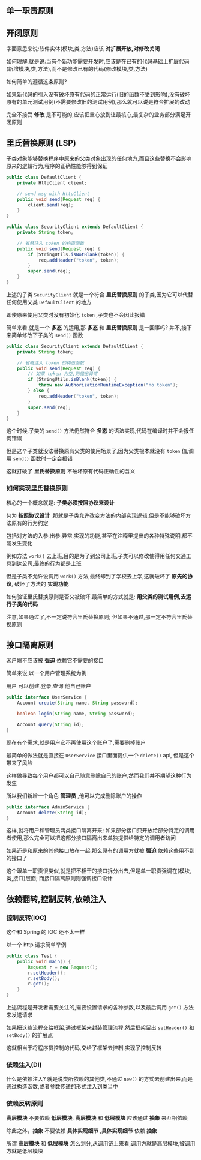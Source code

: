 ## 单一职责原则

## 开闭原则

字面意思来说:软件实体(模块,类,方法)应该 **对扩展开放,对修改关闭**

如何理解,就是说:当有个新功能需要开发时,应该是在已有的代码基础上扩展代码(新增模块,类,方法),而不是修改已有的代码(修改模块,类,方法)

如何简单的遵循这条原则?

如果新代码的引入没有破坏原有代码的正常运行(旧的函数不受到影响),没有破坏原有的单元测试用例(不需要修改旧的测试用例),那么就可以说是符合扩展的改动

完全不接受 **修改** 是不可能的,应该把重心放到让最核心,最复杂的业务部分满足开闭原则

## 里氏替换原则 (LSP)

子类对象能够替换程序中原来的父类对象出现的任何地方,而且这些替换不会影响原来的逻辑行为,程序的正确性能够得到保证

```java
public class DefaultClient {
    private HttpClient client;

    // send msg with HttpClient
    public void send(Request req) {
        client.send(req);
    }
}

public class SecurityClient extends DefaultClient {
    private String token;

    // 省略注入 token 的构造函数
    public void send(Request req) {
        if (StringUtils.isNotBlank(token)) {
            req.addHeader("token", token);
        }
        super.send(req);
    }
}
```

上述的子类 `SecurityClient` 就是一个符合 **里氏替换原则** 的子类,因为它可以代替任何使用父类 `DefaultClient` 的地方

即使原来使用父类时没有初始化 `token` ,子类也不会因此报错

简单来看,就是一个 **多态** 的运用,那 **多态** 和 **里氏替换原则** 是一回事吗? 并不,接下来简单修改下子类的 `send()` 函数

```java
public class SecurityClient extends DefaultClient {
    private String token;

    // 省略注入 token 的构造函数
    public void send(Request req) {
        // 如果 token 为空,则抛出异常
        if (StringUtils.isBlank(token)) {
            throw new AuthorizationRuntimeException("no token");
        } else {
            req.addHeader("token", token);
        }
        super.send(req);
    }
}
```

这个时候,子类的 `send()` 方法仍然符合 **多态** 的语法实现,代码在编译时并不会报任何错误

但是这个子类就没法替换原有父类的使用场景了,因为父类根本就没有 `token` 值,调用 `send()` 函数时一定会报错

这就打破了 **里氏替换原则** 不破坏原有代码正确性的含义

### 如何实现里氏替换原则

核心的一个概念就是: **子类必须按照协议来设计**

何为 **按照协议设计** ,那就是子类允许改变方法的内部实现逻辑,但是不能够破坏方法原有的行为约定

包括对方法的入参,出参,异常,实现的功能,甚至在注释里提出的各种特殊说明,都不能发生变化

例如方法 `work()` 去上班,目的是为了到公司上班,子类可以修改使得用任何交通工具到达公司,最终的行为都是上班

但是子类不允许说调用 `work()` 方法,最终却到了学校去上学,这就破坏了 **原先的协议**, 破坏了方法的 **实现功能**

如何验证里氏替换原则是否又被破坏,最简单的方式就是: **用父类的测试用例,去运行子类的代码**

注意,如果通过了,不一定说符合里氏替换原则; 但如果不通过,那一定不符合里氏替换原则

## 接口隔离原则

客户端不应该被 **强迫** 依赖它不需要的接口

简单来说,以一个用户管理系统为例

用户 可以创建,登录,查询 他自己账户

```java
public interface UserService {
    Account create(String name, String password);

    boolean login(String name, String password);

    Account query(String id);
}
```

现在有个需求,就是用户它不再使用这个账户了,需要删掉账户

最简单的做法就是直接在 `UserService` 接口里面提供一个 `delete()` api, 但是这个带来了风险

这样做导致每个用户都可以自己随意删除自己的账户,然而我们并不期望这种行为发生

所以我们新增一个角色 **管理员** ,他可以完成删除账户的操作

```java
public interface AdminService {
    Account delete(String id);
}
```

这样,就将用户和管理员两类接口隔离开来; 如果部分接口只开放给部分特定的调用者使用,那么完全可以把这部分接口隔离出来单独提供给特定的调用者访问

如果还是和原来的其他接口放在一起,那么原有的调用方就被 **强迫** 依赖这些用不到的接口了

这个跟单一职责很类似,就是把不相干的接口拆分出去,但是单一职责强调在(模块,类,接口)层面; 而接口隔离原则则强调接口设计

## 依赖翻转,控制反转,依赖注入

### 控制反转(IOC)

这个和 Spring 的 IOC 还不太一样

以一个 http 请求简单举例

```java
public class Test {
    public void main() {
        Request r = new Request();
        r.setHeader();
        r.setBody();
        r.get();
    }
}
```

上述流程是开发者需要关注的,需要设置请求的各种参数,以及最后调用 `get()` 方法来发送请求

如果把这些流程交给框架,通过框架来封装管理流程,然后框架留出 `setHeader()` 和 `setBody()` 的扩展点

这就相当于将程序员控制的代码,交给了框架去控制,实现了控制反转

### 依赖注入(DI)

什么是依赖注入? 就是说类所依赖的其他类,不通过 `new()` 的方式去创建出来,而是通过构造函数,或者参数传递的形式注入到类当中

### 依赖反转原则

**高层模块** 不要依赖 **低层模块**, **高层模块** 和 **低层模块** 应该通过 **抽象** 来互相依赖

除此之外，**抽象** 不要依赖 **具体实现细节** ,**具体实现细节** 依赖 **抽象**

所谓 **高层模块** 和 **低层模块** 怎么划分,从调用链上来看,调用方就是高层模块,被调用方就是低层模块